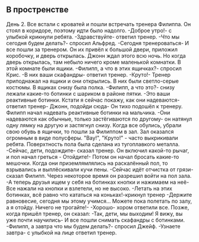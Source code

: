 ## В простренстве
День 2.
Все встали с кроватей и пошли встречать тренера Филиппа. Он стоял в коридоре, поэтому идти было надолго.
-Доброе утро!- с улыбкой крикнули ребята.
-Здравствуйте- ответил тренер.
-Что мы сегодня будем делать?- спросил Альфред.
-Сегодня тренероваться-
И все пошли за тренером. Он их привёл к большой двери, приложил коробочку, и дверь открылась. Джонн ждал этого всю ночь. Но когда дверь открылась, там небыло ничего кроме маленькой комнатки. В этой комнате были ящики.
-Филипп, а что в этих ящичках?- спросил Крис.
-В них ваши скафандры- ответил тренер.
-Круто!- 
Тренер приподнажал на ящики и они открылись. В них были светло-серые костюмы. В ящиках снизу была полка.
-Филипп, а что это?- снизу лежали какие-то ботинки с шариком в районе пятки.
-Это ваши реактивные ботинки. Кстати я сейчас покажу, как они надеваются- ответил тренер- Джонн, подойди сюда-
Он тихо подошёл к тренеру. Филипп начал надевать реактивные ботинки на мальчика.
-Они надеваются как обычные, только застёгиваются по другому- он натянул одну лямку на другую и застягнул снизу.
Когда все обулись, убрали свою обувь в ящички, то пошли  за Филиппом в зал. Зал оказался огромным в виде полусферы. "Вау!", "Круто!" - часто выкрикивали ребята. Поверхтность пола была сделана из тугоплавкого металла. 
-Сейчас, дети, подождите- сказал тренер. Он включил какой-то рычаг, и пол начал греться - Отойдите!-
Потом он начал бросать какие-то мешочки. Когда они приземлямлялись на раскалённый пол, то взрывались и выплёскивали кучи пены. 
-Сейчас идёт отчистка от грязи- сказал Филипп.
Через некоторое время он разрешил войти на пол зала.
-А теперь друзья ищем у себя на ботинках кнопки и нажимаем на неё- 
Все нажали на кнопки и взлетели, но не высоко.
-Летать на этих ботинках, всё равно что кататься на коньках!-крикнул тренер -Держите равновесие, сегодня мы этому учимся... Можете пока полетать по залу, а я отойду. Ничего не трогайте!-
-Хорошо- хором ответили все.
Позже, когда пришёл тренер, он сказал:
-Так, дети, мы выходим! Я вижу, вы уже почти научились-
И все пошли снимать скафандры с ботинками.
-Филипп, а завтра что мы будем делать?- спросил Джейф.
-Узнаете завтра- с улыбкой на лице ответил тренер.